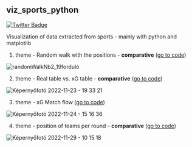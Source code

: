 ## viz_sports_python

<div id="badges">
  <a href="https://twitter.com/ambrusz_a">
    <img src="https://img.shields.io/badge/Twitter-blue?style=for-the-badge&logo=twitter&logoColor=white" alt="Twitter Badge"/>
  </a>
</div>


Visualization of data extracted from sports - mainly with python and matplotlib

1. theme - Random walk with the positions - **comparative**        ([go to code](random_walk_with_rankings/))

![randomWalkNb2_19forduló](https://user-images.githubusercontent.com/66861232/208676527-e23fed80-9b67-408b-829f-14eb29a8b108.png)


2. theme - Real table vs. xG table - **comparative**      ([go to code](realAndxGCalc_tab/))


![Képernyőfotó 2022-11-23 - 19 33 21](https://user-images.githubusercontent.com/66861232/203622468-52a76f98-8a0d-4411-8ad4-5d46f69bcdb0.png)


3. theme - xG Match flow          ([go to code](matchXg_flow/))

![Képernyőfotó 2022-11-24 - 15 16 36](https://user-images.githubusercontent.com/66861232/203805892-dfddb5c3-3422-4e8a-a69e-edfedb3f0ae9.png)


4. theme - position of teams per round - **comparative**      ([go to code](teamsPosition/))

![Képernyőfotó 2022-11-29 - 10 15 18](https://user-images.githubusercontent.com/66861232/204488679-d7c638aa-5ca4-4f74-9857-ee9232bc57c5.png)
